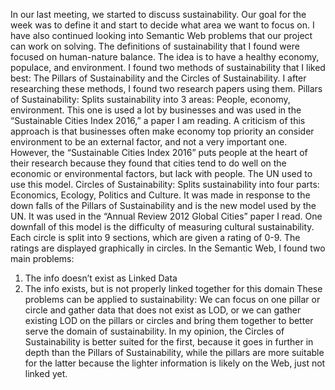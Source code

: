 In our last meeting, we started to discuss sustainability. Our goal for the week was to define it and start to decide what area we want to focus on. I have also continued looking into Semantic Web problems that our project can work on solving.
The definitions of sustainability that I found were focused on human-nature balance. The idea is to have a healthy economy, populace, and environment. I found two methods of sustainability that I liked best: The Pillars of Sustainability and the Circles of Sustainability. I after researching these methods, I found two research papers using them.
Pillars of Sustainability: Splits sustainability into 3 areas: People, economy, environment. This one is used a lot by businesses and was used in the “Sustainable Cities Index 2016,” a paper I am reading. A criticism of this approach is that businesses often make economy top priority an consider environment to be an external factor, and not a very important one. However, the “Sustainable Cities Index 2016” puts people at the heart of their research because they found that cities tend to do well on the economic or environmental factors, but lack with people. The UN used to use this model.
Circles of Sustainability: Splits sustainability into four parts: Economics, Ecology, Politics and Culture. It was made in response to the down falls of the Pillars of Sustainability and is the new model used by the UN. It was used in the “Annual Review 2012 Global Cities” paper I read. One downfall of this model is the difficulty of measuring cultural sustainability. Each circle is split into 9 sections, which are given a rating of 0-9. The ratings are displayed graphically in circles.
In the Semantic Web, I found two main problems:
1.	The info doesn’t exist as Linked Data
2.	The info exists, but is not properly linked together for this domain
These problems can be applied to sustainability: We can focus on one pillar or circle and gather data that does not exist as LOD, or we can gather existing LOD on the pillars or circles and bring them together to better serve the domain of sustainability. In my opinion, the Circles of Sustainability is better suited for the first, because it goes in further in depth than the Pillars of Sustainability, while the pillars are more suitable for the latter because the lighter information is likely on the Web, just not linked yet.
